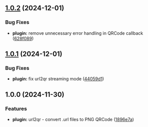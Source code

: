 ## [1.0.2](https://github.com/IT-Service-NPM/gulp-uri-qrcode/compare/v1.0.1...v1.0.2) (2024-12-01)


### Bug Fixes

* **plugin:** remove unnecessary error handling in QRCode callback ([628f089](https://github.com/IT-Service-NPM/gulp-uri-qrcode/commit/628f08931a04975e8db101a5f52c6bc335169bc6))

## [1.0.1](https://github.com/IT-Service-NPM/gulp-uri-qrcode/compare/v1.0.0...v1.0.1) (2024-12-01)


### Bug Fixes

* **plugin:** fix url2qr streaming mode ([44059d1](https://github.com/IT-Service-NPM/gulp-uri-qrcode/commit/44059d189fdbfb403a610e27a0b6b91496bf56f4))

## 1.0.0 (2024-11-30)


### Features

* **plugin:** url2qr - convert .url files to PNG QRCode ([1896e7a](https://github.com/IT-Service-NPM/gulp-uri-qrcode/commit/1896e7a799c9a824d06e97968ce59887747e3735))
